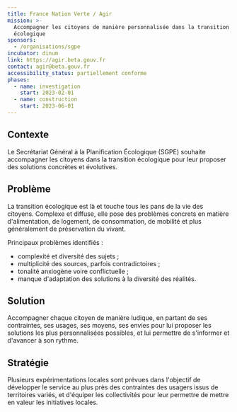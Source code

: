```yaml
---
title: France Nation Verte / Agir
mission: >-
  Accompagner les citoyens de manière personnalisée dans la transition
  écologique
sponsors:
  - /organisations/sgpe
incubator: dinum
link: https://agir.beta.gouv.fr
contact: agir@beta.gouv.fr
accessibility_status: partiellement conforme
phases:
  - name: investigation
    start: 2023-02-01
  - name: construction
    start: 2023-06-01
---
```

## Contexte

Le Secrétariat Général à la Planification Écologique (SGPE) souhaite accompagner les citoyens dans la transition écologique pour leur proposer des solutions concrètes et évolutives.


## Problème

La transition écologique est là et touche tous les pans de la vie des citoyens.
Complexe et diffuse, elle pose des problèmes concrets en matière d'alimentation, de logement, de consommation, de mobilité et plus généralement de préservation du vivant.

Principaux problèmes identifiés :
- complexité et diversité des sujets ;
- multiplicité des sources, parfois contradictoires ;
- tonalité anxiogène voire conflictuelle ;
- manque d'adaptation des solutions à la diversité des réalités.


## Solution

Accompagner chaque citoyen de manière ludique, en partant de ses contraintes, ses usages, ses moyens, ses envies pour lui proposer les solutions les plus personnalisées possibles, et lui permettre de s'informer et d'avancer à son rythme.

## Stratégie

Plusieurs expérimentations locales sont prévues dans l'objectif de développer le service au plus près des contraintes des usagers issus de territoires variés, et d'équiper les collectivités pour leur permettre de mettre en valeur les initiatives locales.
